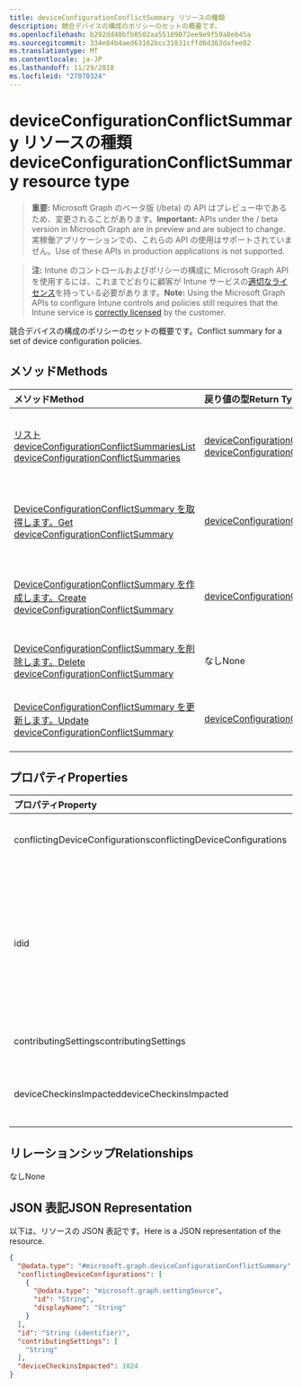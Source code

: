 ```yaml
---
title: deviceConfigurationConflictSummary リソースの種類
description: 競合デバイスの構成のポリシーのセットの概要です。
ms.openlocfilehash: b292dd40bfb0502aa55109072ee9e9f59a8eb45a
ms.sourcegitcommit: 334e84b4aed63162bcc31831cffd6d363dafee02
ms.translationtype: MT
ms.contentlocale: ja-JP
ms.lasthandoff: 11/29/2018
ms.locfileid: "27070324"
---
```

# <a name="deviceconfigurationconflictsummary-resource-type"></a><span data-ttu-id="6b2b1-103">deviceConfigurationConflictSummary リソースの種類</span><span class="sxs-lookup"><span data-stu-id="6b2b1-103">deviceConfigurationConflictSummary resource type</span></span>

> <span data-ttu-id="6b2b1-104">**重要:** Microsoft Graph のベータ版 (/beta) の API はプレビュー中であるため、変更されることがあります。</span><span class="sxs-lookup"><span data-stu-id="6b2b1-104">**Important:** APIs under the / beta version in Microsoft Graph are in preview and are subject to change.</span></span> <span data-ttu-id="6b2b1-105">実稼働アプリケーションでの、これらの API の使用はサポートされていません。</span><span class="sxs-lookup"><span data-stu-id="6b2b1-105">Use of these APIs in production applications is not supported.</span></span>

> <span data-ttu-id="6b2b1-106">**注:** Intune のコントロールおよびポリシーの構成に Microsoft Graph API を使用するには、これまでどおりに顧客が Intune サービスの[適切なライセンス](https://go.microsoft.com/fwlink/?linkid=839381)を持っている必要があります。</span><span class="sxs-lookup"><span data-stu-id="6b2b1-106">**Note:** Using the Microsoft Graph APIs to configure Intune controls and policies still requires that the Intune service is [correctly licensed](https://go.microsoft.com/fwlink/?linkid=839381) by the customer.</span></span>

<span data-ttu-id="6b2b1-107">競合デバイスの構成のポリシーのセットの概要です。</span><span class="sxs-lookup"><span data-stu-id="6b2b1-107">Conflict summary for a set of device configuration policies.</span></span>
## <a name="methods"></a><span data-ttu-id="6b2b1-108">メソッド</span><span class="sxs-lookup"><span data-stu-id="6b2b1-108">Methods</span></span>
|<span data-ttu-id="6b2b1-109">メソッド</span><span class="sxs-lookup"><span data-stu-id="6b2b1-109">Method</span></span>|<span data-ttu-id="6b2b1-110">戻り値の型</span><span class="sxs-lookup"><span data-stu-id="6b2b1-110">Return Type</span></span>|<span data-ttu-id="6b2b1-111">説明</span><span class="sxs-lookup"><span data-stu-id="6b2b1-111">Description</span></span>|
|:---|:---|:---|
|[<span data-ttu-id="6b2b1-112">リスト deviceConfigurationConflictSummaries</span><span class="sxs-lookup"><span data-stu-id="6b2b1-112">List deviceConfigurationConflictSummaries</span></span>](../api/intune-deviceconfig-deviceconfigurationconflictsummary-list.md)|<span data-ttu-id="6b2b1-113">[deviceConfigurationConflictSummary](../resources/intune-deviceconfig-deviceconfigurationconflictsummary.md)コレクション</span><span class="sxs-lookup"><span data-stu-id="6b2b1-113">[deviceConfigurationConflictSummary](../resources/intune-deviceconfig-deviceconfigurationconflictsummary.md) collection</span></span>|<span data-ttu-id="6b2b1-114">[DeviceConfigurationConflictSummary](../resources/intune-deviceconfig-deviceconfigurationconflictsummary.md)オブジェクトのプロパティと関係を一覧表示します。</span><span class="sxs-lookup"><span data-stu-id="6b2b1-114">List properties and relationships of the [deviceConfigurationConflictSummary](../resources/intune-deviceconfig-deviceconfigurationconflictsummary.md) objects.</span></span>|
|[<span data-ttu-id="6b2b1-115">DeviceConfigurationConflictSummary を取得します。</span><span class="sxs-lookup"><span data-stu-id="6b2b1-115">Get deviceConfigurationConflictSummary</span></span>](../api/intune-deviceconfig-deviceconfigurationconflictsummary-get.md)|[<span data-ttu-id="6b2b1-116">deviceConfigurationConflictSummary</span><span class="sxs-lookup"><span data-stu-id="6b2b1-116">deviceConfigurationConflictSummary</span></span>](../resources/intune-deviceconfig-deviceconfigurationconflictsummary.md)|<span data-ttu-id="6b2b1-117">[DeviceConfigurationConflictSummary](../resources/intune-deviceconfig-deviceconfigurationconflictsummary.md)オブジェクトのプロパティと関係を参照してください。</span><span class="sxs-lookup"><span data-stu-id="6b2b1-117">Read properties and relationships of the [deviceConfigurationConflictSummary](../resources/intune-deviceconfig-deviceconfigurationconflictsummary.md) object.</span></span>|
|[<span data-ttu-id="6b2b1-118">DeviceConfigurationConflictSummary を作成します。</span><span class="sxs-lookup"><span data-stu-id="6b2b1-118">Create deviceConfigurationConflictSummary</span></span>](../api/intune-deviceconfig-deviceconfigurationconflictsummary-create.md)|[<span data-ttu-id="6b2b1-119">deviceConfigurationConflictSummary</span><span class="sxs-lookup"><span data-stu-id="6b2b1-119">deviceConfigurationConflictSummary</span></span>](../resources/intune-deviceconfig-deviceconfigurationconflictsummary.md)|<span data-ttu-id="6b2b1-120">新しい[deviceConfigurationConflictSummary](../resources/intune-deviceconfig-deviceconfigurationconflictsummary.md)オブジェクトを作成します。</span><span class="sxs-lookup"><span data-stu-id="6b2b1-120">Create a new [deviceConfigurationConflictSummary](../resources/intune-deviceconfig-deviceconfigurationconflictsummary.md) object.</span></span>|
|[<span data-ttu-id="6b2b1-121">DeviceConfigurationConflictSummary を削除します。</span><span class="sxs-lookup"><span data-stu-id="6b2b1-121">Delete deviceConfigurationConflictSummary</span></span>](../api/intune-deviceconfig-deviceconfigurationconflictsummary-delete.md)|<span data-ttu-id="6b2b1-122">なし</span><span class="sxs-lookup"><span data-stu-id="6b2b1-122">None</span></span>|<span data-ttu-id="6b2b1-123">の[deviceConfigurationConflictSummary](../resources/intune-deviceconfig-deviceconfigurationconflictsummary.md)を削除します。</span><span class="sxs-lookup"><span data-stu-id="6b2b1-123">Deletes a [deviceConfigurationConflictSummary](../resources/intune-deviceconfig-deviceconfigurationconflictsummary.md).</span></span>|
|[<span data-ttu-id="6b2b1-124">DeviceConfigurationConflictSummary を更新します。</span><span class="sxs-lookup"><span data-stu-id="6b2b1-124">Update deviceConfigurationConflictSummary</span></span>](../api/intune-deviceconfig-deviceconfigurationconflictsummary-update.md)|[<span data-ttu-id="6b2b1-125">deviceConfigurationConflictSummary</span><span class="sxs-lookup"><span data-stu-id="6b2b1-125">deviceConfigurationConflictSummary</span></span>](../resources/intune-deviceconfig-deviceconfigurationconflictsummary.md)|<span data-ttu-id="6b2b1-126">[DeviceConfigurationConflictSummary](../resources/intune-deviceconfig-deviceconfigurationconflictsummary.md)オブジェクトのプロパティを更新します。</span><span class="sxs-lookup"><span data-stu-id="6b2b1-126">Update the properties of a [deviceConfigurationConflictSummary](../resources/intune-deviceconfig-deviceconfigurationconflictsummary.md) object.</span></span>|

## <a name="properties"></a><span data-ttu-id="6b2b1-127">プロパティ</span><span class="sxs-lookup"><span data-stu-id="6b2b1-127">Properties</span></span>
|<span data-ttu-id="6b2b1-128">プロパティ</span><span class="sxs-lookup"><span data-stu-id="6b2b1-128">Property</span></span>|<span data-ttu-id="6b2b1-129">型</span><span class="sxs-lookup"><span data-stu-id="6b2b1-129">Type</span></span>|<span data-ttu-id="6b2b1-130">説明</span><span class="sxs-lookup"><span data-stu-id="6b2b1-130">Description</span></span>|
|:---|:---|:---|
|<span data-ttu-id="6b2b1-131">conflictingDeviceConfigurations</span><span class="sxs-lookup"><span data-stu-id="6b2b1-131">conflictingDeviceConfigurations</span></span>|<span data-ttu-id="6b2b1-132">[settingSource](../resources/intune-deviceconfig-settingsource.md) コレクション</span><span class="sxs-lookup"><span data-stu-id="6b2b1-132">[settingSource](../resources/intune-deviceconfig-settingsource.md) collection</span></span>|<span data-ttu-id="6b2b1-133">一連のポリシーを指定された設定と競合していません。</span><span class="sxs-lookup"><span data-stu-id="6b2b1-133">The set of policies in conflict with the given setting</span></span>|
|<span data-ttu-id="6b2b1-134">id</span><span class="sxs-lookup"><span data-stu-id="6b2b1-134">id</span></span>|<span data-ttu-id="6b2b1-135">String</span><span class="sxs-lookup"><span data-stu-id="6b2b1-135">String</span></span>|<span data-ttu-id="6b2b1-136">競合するポリシーのセットの id です。</span><span class="sxs-lookup"><span data-stu-id="6b2b1-136">The id for this set of conflicting policies.</span></span> <span data-ttu-id="6b2b1-137">この id では、ConflictingDeviceConfigurations 内のすべてのポリシーの id をアンダー スコアで区切られた辞書式の順序にします。</span><span class="sxs-lookup"><span data-stu-id="6b2b1-137">This id is the ids of all the policies in ConflictingDeviceConfigurations in lexicographical order separated by underscores.</span></span>|
|<span data-ttu-id="6b2b1-138">contributingSettings</span><span class="sxs-lookup"><span data-stu-id="6b2b1-138">contributingSettings</span></span>|<span data-ttu-id="6b2b1-139">String コレクション</span><span class="sxs-lookup"><span data-stu-id="6b2b1-139">String collection</span></span>|<span data-ttu-id="6b2b1-140">一連の特定のポリシーと競合の設定</span><span class="sxs-lookup"><span data-stu-id="6b2b1-140">The set of settings in conflict with the given policies</span></span>|
|<span data-ttu-id="6b2b1-141">deviceCheckinsImpacted</span><span class="sxs-lookup"><span data-stu-id="6b2b1-141">deviceCheckinsImpacted</span></span>|<span data-ttu-id="6b2b1-142">Int32</span><span class="sxs-lookup"><span data-stu-id="6b2b1-142">Int32</span></span>|<span data-ttu-id="6b2b1-143">チェックインの競合しているポリシーと設定の影響を受ける数</span><span class="sxs-lookup"><span data-stu-id="6b2b1-143">The count of checkins impacted by the conflicting policies and settings</span></span>|

## <a name="relationships"></a><span data-ttu-id="6b2b1-144">リレーションシップ</span><span class="sxs-lookup"><span data-stu-id="6b2b1-144">Relationships</span></span>
<span data-ttu-id="6b2b1-145">なし</span><span class="sxs-lookup"><span data-stu-id="6b2b1-145">None</span></span>
## <a name="json-representation"></a><span data-ttu-id="6b2b1-146">JSON 表記</span><span class="sxs-lookup"><span data-stu-id="6b2b1-146">JSON Representation</span></span>
<span data-ttu-id="6b2b1-147">以下は、リソースの JSON 表記です。</span><span class="sxs-lookup"><span data-stu-id="6b2b1-147">Here is a JSON representation of the resource.</span></span>
<!-- {
  "blockType": "resource",
  "keyProperty": "id",
  "@odata.type": "microsoft.graph.deviceConfigurationConflictSummary"
}
-->
``` json
{
  "@odata.type": "#microsoft.graph.deviceConfigurationConflictSummary",
  "conflictingDeviceConfigurations": [
    {
      "@odata.type": "microsoft.graph.settingSource",
      "id": "String",
      "displayName": "String"
    }
  ],
  "id": "String (identifier)",
  "contributingSettings": [
    "String"
  ],
  "deviceCheckinsImpacted": 1024
}
```





